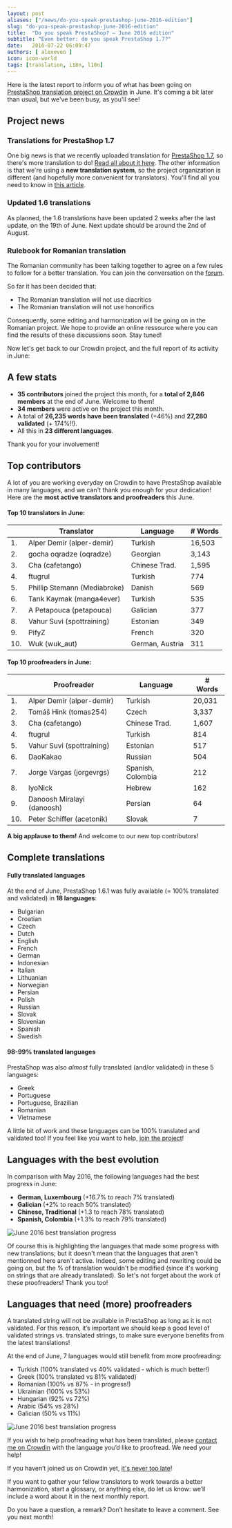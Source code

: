 ```yaml
---
layout: post
aliases: ["/news/do-you-speak-prestashop-june-2016-edition"]
slug: "do-you-speak-prestashop-june-2016-edition"
title:  "Do you speak PrestaShop? – June 2016 edition"
subtitle: "Even better: do you speak PrestaShop 1.7?"
date:   2016-07-22 06:09:47
authors: [ alexeven ]
icon: icon-world
tags: [translation, i18n, l10n]
---
```



Here is the latest report to inform you of what has been going on [PrestaShop translation project on Crowdin](https://crowdin.com/project/prestashop-official) in June. It's coming a bit later than usual, but we've been busy, as you'll see!

## Project news


### Translations for PrestaShop 1.7

One big news is that we recently uploaded translation for [PrestaShop 1.7](), so there's more translation to do! [Read all about it here](http://build.prestashop.com/news/translations-prestashop-17/).
The other information is that we're using a **new translation system**, so the project organization is different (and hopefully more convenient for translators). You'll find all you need to know in [this article](http://build.prestashop.com/news/new-translation-system-prestashop-17/).

### Updated 1.6 translations

As planned, the 1.6 translations have been updated 2 weeks after the last update, on the 19th of June. Next update should be around the 2nd of August.

### Rulebook for Romanian translation

The Romanian community has been talking together to agree on a few rules to follow for a better translation. You can join the conversation on the [forum](https://www.prestashop.com/forums/topic/254278-dorim-sau-nu-traducere-cu-diacritice/).

So far it has been decided that:

* The Romanian translation will not use diacritics
* The Romanian translation will not use honorifics

Consequently, some editing and harmonization will be going on in the Romanian project.
We hope to provide an online ressource where you can find the results of these discussions soon. Stay tuned!


Now let's get back to our Crowdin project, and the full report of its activity in June:

## A few stats
* **35 contributors** joined the project this month, for a **total of 2,846 members** at the end of June. Welcome to them!
* **34 members** were active on the project this month.
* A total of **26,235 words have been translated** (+46%) and **27,280 validated** (+ 174%!!).
* All this in **23 different languages**.

Thank you for your involvement!

## Top contributors

A lot of you are working everyday on Crowdin to have PrestaShop available in many languages, and we can't thank you enough for your dedication! Here are the **most active translators and proofreaders** this June.

#### Top 10 translators in June:

| |Translator | Language | # Words
|-|---------- | -------- | ----------------
 1. | Alper Demir (alper-demir) | Turkish | 16,503
 2. | gocha oqradze (oqradze)| Georgian | 3,143
 3. | Cha (cafetango) | Chinese Trad.  | 1,595
 4. | ftugrul | Turkish | 774
 5. | Phillip Stemann (Mediabroke) | Danish | 569
 6. | Tarık Kaymak (manga4ever) | Turkish | 535
 7. | A Petapouca (petapouca) | Galician | 377
 8. | Vahur Suvi (spottraining) | Estonian | 349
 9. | PifyZ | French | 320
10. | Wuk (wuk_aut) | German, Austria | 311


#### Top 10 proofreaders in June:

| | Proofreader | Language | # Words
|-| ---------- | -------- | ----------------
 1. | Alper Demir (alper-demir) | Turkish| 20,031
 2. | Tomáš Hink (tomas254) | Czech | 3,337
 3. | Cha (cafetango) | Chinese Trad. | 1,607
 4. | ftugrul | Turkish | 814
 5. | Vahur Suvi (spottraining) | Estonian | 517
 6. | DaoKakao | Russian | 504
 7. | Jorge Vargas (jorgevrgs) | Spanish, Colombia | 212
 8. | lyoNick | Hebrew | 162
 9. | Danoosh Miralayi (danoosh) | Persian | 64
10. | Peter Schiffer (acetonik) | Slovak | 7

**A big applause to them!** And welcome to our new top contributors!


## Complete translations

#### Fully translated languages

At the end of June, PrestaShop 1.6.1 was fully available (= 100% translated and validated) in **18 languages**:

* Bulgarian
* Croatian
* Czech
* Dutch
* English
* French
* German
* Indonesian
* Italian
* Lithuanian
* Norwegian
* Persian
* Polish
* Russian
* Slovak
* Slovenian
* Spanish
* Swedish


#### 98-99% translated languages

PrestaShop was also *almost* fully translated (and/or validated) in these 5 languages:

* Greek
* Portuguese
* Portuguese, Brazilian
* Romanian
* Vietnamese

A little bit of work and these languages can be 100% translated and validated too! If you feel like you want to help, [join the project](https://crowdin.com/project/prestashop-official)!

## Languages with the best evolution

In comparison with May 2016, the following languages had the best progress in June:

* **German, Luxembourg** (+16.7% to reach 7% translated)
* **Galician** (+2% to reach 50% translated)
* **Chinese, Traditional** (+1.3 to reach 78% translated)
* **Spanish, Colombia** (+1.3% to reach 79% translated)

![June 2016 best translation progress](/assets/images/2016/07/Build_Crowdin_progress_June16.png)

Of course this is highlighting the languages that made some progress with new translations; but it doesn't mean that the languages that aren't mentionned here aren't active. Indeed, some editing and rewriting could be going on, but the % of translation wouldn't be modified (since it's working on strings that are already translated). So let's not forget about the work of these proofreaders! Thank you too!

## Languages that need (more) proofreaders

A translated string will not be available in PrestaShop as long as it is not validated. For this reason, it’s important we should keep a good level of validated strings vs. translated strings, to make sure everyone benefits from the latest translations!

At the end of June, 7 languages would still benefit from more proofreading:

* Turkish (100% translated vs 40% validated - which is much better!)
* Greek (100% translated vs 81% validated)
* Romanian (100% vs 87% - in progress!)
* Ukrainian (100% vs 53%)
* Hungarian (92% vs 72%)
* Arabic (54% vs 28%)
* Galician (50% vs 11%)


![June 2016 best translation progress](/assets/images/2016/07/Build_Crowdin_proofreading_June16.png)


If you wish to help proofreading what has been translated, please [contact me on Crowdin](https://crowdin.com/profile/alex-even) with the language you’d like to proofread. We need your help!




If you haven’t joined us on Crowdin yet, [it's never too late](https://crowdin.com/project/prestashop-official)!

If you want to gather your fellow translators to work towards a better harmonization, start a glossary, or anything else, do let us know: we’ll include a word about it in the next monthly report.

Do you have a question, a remark? Don’t hesitate to leave a comment. See you next month!
